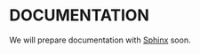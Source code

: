 # DOCUMENTATION

We will prepare documentation with [Sphinx](http://www.sphinx-doc.org/en/master/)  soon.
